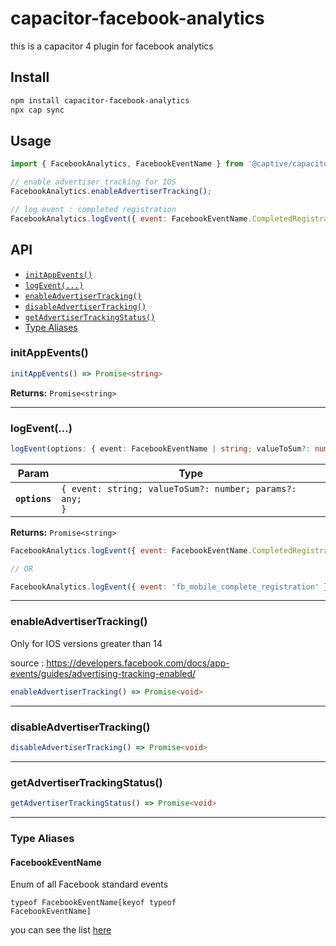 # capacitor-facebook-analytics

this is a capacitor 4 plugin for facebook analytics

## Install

```bash
npm install capacitor-facebook-analytics
npx cap sync
```

## Usage

```javascript
import { FacebookAnalytics, FacebookEventName } from '@captive/capacitor-facebook-analytics';

// enable advertiser tracking for IOS
FacebookAnalytics.enableAdvertiserTracking();

// log event : completed registration
FacebookAnalytics.logEvent({ event: FacebookEventName.CompletedRegistration });
```

## API

<docgen-index>

* [`initAppEvents()`](#initappevents)
* [`logEvent(...)`](#logevent)
* [`enableAdvertiserTracking()`](#enableadvertisertracking)
* [`disableAdvertiserTracking()`](#disableadvertisertracking)
* [`getAdvertiserTrackingStatus()`](#getadvertisertrackingstatus)
* [Type Aliases](#type-aliases)

</docgen-index>

<docgen-api>
<!--Update the source file JSDoc comments and rerun docgen to update the docs below-->

### initAppEvents()

```typescript
initAppEvents() => Promise<string>
```

**Returns:** <code>Promise&lt;string&gt;</code>

--------------------


### logEvent(...)

```typescript
logEvent(options: { event: FacebookEventName | string; valueToSum?: number; params?: any; }) => Promise<string>
```

| Param         | Type                                                               |
| ------------- | ------------------------------------------------------------------ |
| **`options`** | <code>{ event: string; valueToSum?: number; params?: any; }</code> |

**Returns:** <code>Promise&lt;string&gt;</code>

```javascript
FacebookAnalytics.logEvent({ event: FacebookEventName.CompletedRegistration })

// OR

FacebookAnalytics.logEvent({ event: 'fb_mobile_complete_registration' })
```

--------------------


### enableAdvertiserTracking()

Only for IOS versions greater than 14

source : https://developers.facebook.com/docs/app-events/guides/advertising-tracking-enabled/

```typescript
enableAdvertiserTracking() => Promise<void>
```

--------------------


### disableAdvertiserTracking()

```typescript
disableAdvertiserTracking() => Promise<void>
```

--------------------


### getAdvertiserTrackingStatus()

```typescript
getAdvertiserTrackingStatus() => Promise<void>
```

--------------------


### Type Aliases


#### FacebookEventName

Enum of all Facebook standard events

<code>typeof FacebookEventName[keyof typeof FacebookEventName]</code>

you can see the list [here](./src/event.ts)

</docgen-api>
